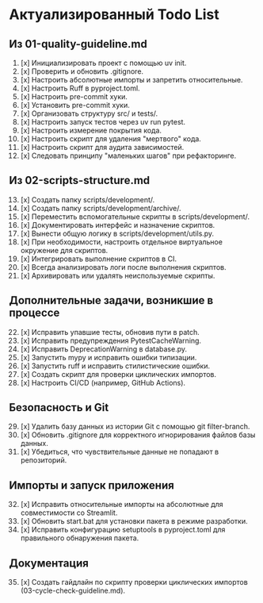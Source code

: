 # Актуализированный Todo List

## Из 01-quality-guideline.md
1.  [x] Инициализировать проект с помощью uv init.
2.  [x] Проверить и обновить .gitignore.
3.  [x] Настроить абсолютные импорты и запретить относительные.
4.  [x] Настроить Ruff в pyproject.toml.
5.  [x] Настроить pre-commit хуки.
6.  [x] Установить pre-commit хуки.
7.  [x] Организовать структуру src/ и tests/.
8.  [x] Настроить запуск тестов через uv run pytest.
9.  [x] Настроить измерение покрытия кода.
10. [x] Настроить скрипт для удаления "мертвого" кода.
11. [x] Настроить скрипт для аудита зависимостей.
12. [x] Следовать принципу "маленьких шагов" при рефакторинге.

## Из 02-scripts-structure.md
13. [x] Создать папку scripts/development/.
14. [x] Создать папку scripts/development/archive/.
15. [x] Переместить вспомогательные скрипты в scripts/development/.
16. [x] Документировать интерфейс и назначение скриптов.
17. [x] Вынести общую логику в scripts/development/utils.py.
18. [x] При необходимости, настроить отдельное виртуальное окружение для скриптов.
19. [x] Интегрировать выполнение скриптов в CI.
20. [x] Всегда анализировать логи после выполнения скриптов.
21. [x] Архивировать или удалять неиспользуемые скрипты.

## Дополнительные задачи, возникшие в процессе
22. [x] Исправить упавшие тесты, обновив пути в patch.
23. [x] Исправить предупреждения PytestCacheWarning.
24. [x] Исправить DeprecationWarning в database.py.
25. [x] Запустить mypy и исправить ошибки типизации.
26. [x] Запустить ruff и исправить стилистические ошибки.
27. [x] Создать скрипт для проверки циклических импортов.
28. [x] Настроить CI/CD (например, GitHub Actions).

## Безопасность и Git
29. [x] Удалить базу данных из истории Git с помощью git filter-branch.
30. [x] Обновить .gitignore для корректного игнорирования файлов базы данных.
31. [x] Убедиться, что чувствительные данные не попадают в репозиторий.

## Импорты и запуск приложения
32. [x] Исправить относительные импорты на абсолютные для совместимости со Streamlit.
33. [x] Обновить start.bat для установки пакета в режиме разработки.
34. [x] Исправить конфигурацию setuptools в pyproject.toml для правильного обнаружения пакета.

## Документация
35. [x] Создать гайдлайн по скрипту проверки циклических импортов (03-cycle-check-guideline.md).